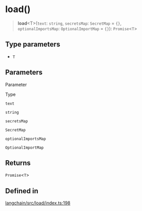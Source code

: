 load()
======

> **load**<T\>(`text`: `string`, `secretsMap`: `SecretMap` = `{}`, `optionalImportsMap`: `OptionalImportMap` = `{}`): `Promise`<`T`\>

Type parameters[](#type-parameters "Direct link to Type parameters")
---------------------------------------------------------------------

*   `T`

Parameters[](#parameters "Direct link to Parameters")
------------------------------------------------------

Parameter

Type

`text`

`string`

`secretsMap`

`SecretMap`

`optionalImportsMap`

`OptionalImportMap`

Returns[](#returns "Direct link to Returns")
---------------------------------------------

`Promise`<`T`\>

Defined in[](#defined-in "Direct link to Defined in")
------------------------------------------------------

[langchain/src/load/index.ts:198](https://github.com/hwchase17/langchainjs/blob/1c1274d/langchain/src/load/index.ts#L198)